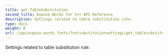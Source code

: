 ```yaml
---
title: get_TableSubstitution
second_title: Aspose.Words for C++ API Reference
description: Settings related to table substitution rule. 
type: docs
weight: 0
url: /cpp/aspose.words.fonts/fontsubstitutionsettings/get_tablesubstitution/
---
```


Settings related to table substitution rule. 

